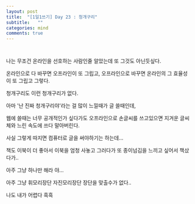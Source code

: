 ```yaml
---
layout: post
title:  "[1일1쓰기] Day 23 : 청개구리"
subtitle:   ""
categories: mind
comments: true
---
```




 ` `

나는 무조건 온라인을 선호하는 사람인줄 알았는데 또 그것도 아닌듯싶다.

온라인으로 다 바꾸면 오프라인이 또 그립고, 오프라인으로 바꾸면 온라인의 그 효율성이 또 그립고 그렇다.

청개구리도 이런 청개구리가 없다.

아마 '난 진짜 청개구리야'라는 걸 많이 느낄때가 글 쓸때인데,

웹에 쓸때는 너무 공개적인가 싶다가도 오프라인으로 손글씨를 쓰고있으면 지겨운 글씨체와 느린 속도에 쓰다 말아버린다.

사실 그렇게 따지면 컴퓨터로 글을 써야하기는 하는데...



책도 이북이 더 좋아서 이북을 엄청 사놓고 그러다가 또 종이넘김을 느끼고 싶어서 책샀다가..

아주 그냥 하나만 해라 야...

아주 그냥 휘모리장단 자진모리장단 장단을 맞출수가 없다..

나도 내가 어렵다 흑흑









